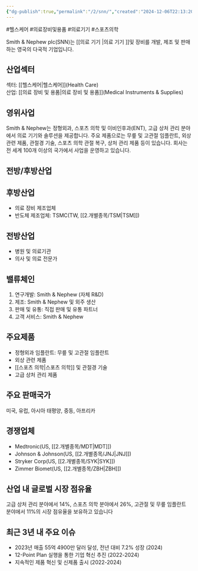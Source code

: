 ```yaml
---
{"dg-publish":true,"permalink":"/2/snn/","created":"2024-12-06T22:13:20.135+09:00","updated":"2025-06-03T20:06:01.260+09:00"}
---
```


#헬스케어 #의료장비및용품 #의료기기 #스포츠의학

Smith & Nephew plc(SNN)는 [[의료 기기 \|의료 기기 ]]및 장비를 개발, 제조 및 판매하는 영국의 다국적 기업입니다.

## 산업섹터

섹터: [[헬스케어\|헬스케어]](Health Care)  
산업: [[의료 장비 및 용품\|의료 장비 및 용품]](Medical Instruments & Supplies)

## 영위사업

Smith & Nephew는 정형외과, 스포츠 의학 및 이비인후과(ENT), 고급 상처 관리 분야에서 의료 기기와 솔루션을 제공합니다. 주요 제품으로는 무릎 및 고관절 임플란트, 외상 관련 제품, 관절경 기술, 스포츠 의학 관절 복구, 상처 관리 제품 등이 있습니다. 회사는 전 세계 100개 이상의 국가에서 사업을 운영하고 있습니다.

## 전방/후방산업

## 후방산업

- 의료 장비 제조업체
- 반도체 제조업체: TSMC(TW, [[2.개별종목/TSM\|TSM]])

## 전방산업

- 병원 및 의료기관
- 의사 및 의료 전문가

## 밸류체인

1. 연구개발: Smith & Nephew (자체 R&D)
2. 제조: Smith & Nephew 및 외주 생산
3. 판매 및 유통: 직접 판매 및 유통 파트너
4. 고객 서비스: Smith & Nephew

## 주요제품

- 정형외과 임플란트: 무릎 및 고관절 임플란트
- 외상 관련 제품
- [[스포츠 의학\|스포츠 의학]] 및 관절경 기술
- 고급 상처 관리 제품

## 주요 판매국가

미국, 유럽, 아시아 태평양, 중동, 아프리카

## 경쟁업체

- Medtronic(US, [[2.개별종목/MDT\|MDT]])
- Johnson & Johnson(US, [[2.개별종목/JNJ\|JNJ]])
- Stryker Corp(US, [[2.개별종목/SYK\|SYK]])
- Zimmer Biomet(US, [[2.개별종목/ZBH\|ZBH]])

## 산업 내 글로벌 시장 점유율

고급 상처 관리 분야에서 14%, 스포츠 의학 분야에서 26%, 고관절 및 무릎 임플란트 분야에서 11%의 시장 점유율을 보유하고 있습니다

## 최근 3년 내 주요 이슈

- 2023년 매출 55억 4900만 달러 달성, 전년 대비 7.2% 성장 (2024)
- 12-Point Plan 실행을 통한 기업 혁신 추진 (2022-2024)
- 지속적인 제품 혁신 및 신제품 출시 (2022-2024)